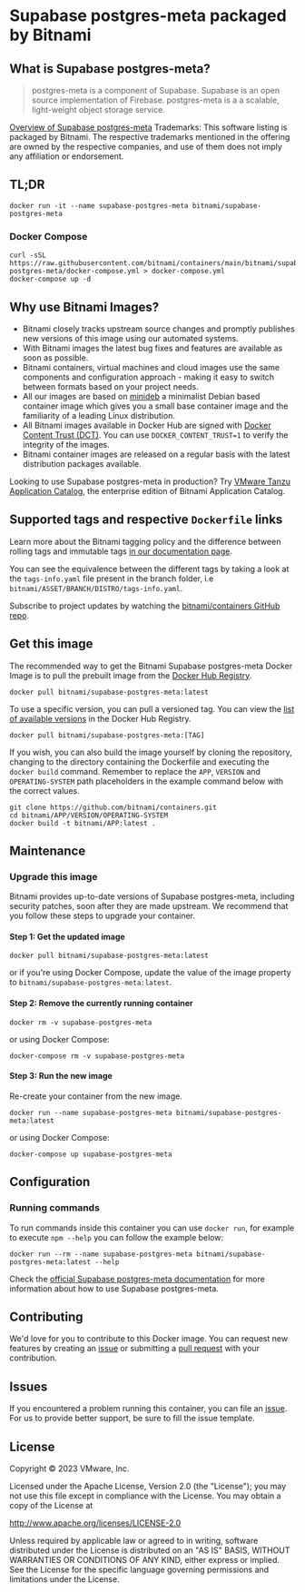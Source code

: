 # Supabase postgres-meta packaged by Bitnami

## What is Supabase postgres-meta?

> postgres-meta is a component of Supabase. Supabase is an open source implementation of Firebase. postgres-meta is a a scalable, light-weight object storage service.

[Overview of Supabase postgres-meta](https://github.com/supabase/postgres-meta)
Trademarks: This software listing is packaged by Bitnami. The respective trademarks mentioned in the offering are owned by the respective companies, and use of them does not imply any affiliation or endorsement.

## TL;DR

```console
docker run -it --name supabase-postgres-meta bitnami/supabase-postgres-meta
```

### Docker Compose

```console
curl -sSL https://raw.githubusercontent.com/bitnami/containers/main/bitnami/supabase-postgres-meta/docker-compose.yml > docker-compose.yml
docker-compose up -d
```

## Why use Bitnami Images?

* Bitnami closely tracks upstream source changes and promptly publishes new versions of this image using our automated systems.
* With Bitnami images the latest bug fixes and features are available as soon as possible.
* Bitnami containers, virtual machines and cloud images use the same components and configuration approach - making it easy to switch between formats based on your project needs.
* All our images are based on [minideb](https://github.com/bitnami/minideb) a minimalist Debian based container image which gives you a small base container image and the familiarity of a leading Linux distribution.
* All Bitnami images available in Docker Hub are signed with [Docker Content Trust (DCT)](https://docs.docker.com/engine/security/trust/content_trust/). You can use `DOCKER_CONTENT_TRUST=1` to verify the integrity of the images.
* Bitnami container images are released on a regular basis with the latest distribution packages available.

Looking to use Supabase postgres-meta in production? Try [VMware Tanzu Application Catalog](https://bitnami.com/enterprise), the enterprise edition of Bitnami Application Catalog.

## Supported tags and respective `Dockerfile` links

Learn more about the Bitnami tagging policy and the difference between rolling tags and immutable tags [in our documentation page](https://docs.bitnami.com/tutorials/understand-rolling-tags-containers/).

You can see the equivalence between the different tags by taking a look at the `tags-info.yaml` file present in the branch folder, i.e `bitnami/ASSET/BRANCH/DISTRO/tags-info.yaml`.

Subscribe to project updates by watching the [bitnami/containers GitHub repo](https://github.com/bitnami/containers).

## Get this image

The recommended way to get the Bitnami Supabase postgres-meta Docker Image is to pull the prebuilt image from the [Docker Hub Registry](https://hub.docker.com/r/bitnami/supabase-postgres-meta).

```console
docker pull bitnami/supabase-postgres-meta:latest
```

To use a specific version, you can pull a versioned tag. You can view the [list of available versions](https://hub.docker.com/r/bitnami/supabase-postgres-meta/tags/) in the Docker Hub Registry.

```console
docker pull bitnami/supabase-postgres-meta:[TAG]
```

If you wish, you can also build the image yourself by cloning the repository, changing to the directory containing the Dockerfile and executing the `docker build` command. Remember to replace the `APP`, `VERSION` and `OPERATING-SYSTEM` path placeholders in the example command below with the correct values.

```console
git clone https://github.com/bitnami/containers.git
cd bitnami/APP/VERSION/OPERATING-SYSTEM
docker build -t bitnami/APP:latest .
```

## Maintenance

### Upgrade this image

Bitnami provides up-to-date versions of Supabase postgres-meta, including security patches, soon after they are made upstream. We recommend that you follow these steps to upgrade your container.

#### Step 1: Get the updated image

```console
docker pull bitnami/supabase-postgres-meta:latest
```

or if you're using Docker Compose, update the value of the image property to `bitnami/supabase-postgres-meta:latest`.

#### Step 2: Remove the currently running container

```console
docker rm -v supabase-postgres-meta
```

or using Docker Compose:

```console
docker-compose rm -v supabase-postgres-meta
```

#### Step 3: Run the new image

Re-create your container from the new image.

```console
docker run --name supabase-postgres-meta bitnami/supabase-postgres-meta:latest
```

or using Docker Compose:

```console
docker-compose up supabase-postgres-meta
```

## Configuration

### Running commands

To run commands inside this container you can use `docker run`, for example to execute `npm --help` you can follow the example below:

```console
docker run --rm --name supabase-postgres-meta bitnami/supabase-postgres-meta:latest --help
```

Check the [official Supabase postgres-meta documentation](https://github.com/supabase/postgres-meta) for more information about how to use Supabase postgres-meta.

## Contributing

We'd love for you to contribute to this Docker image. You can request new features by creating an [issue](https://github.com/bitnami/containers/issues) or submitting a [pull request](https://github.com/bitnami/containers/pulls) with your contribution.

## Issues

If you encountered a problem running this container, you can file an [issue](https://github.com/bitnami/containers/issues/new/choose). For us to provide better support, be sure to fill the issue template.

## License

Copyright &copy; 2023 VMware, Inc.

Licensed under the Apache License, Version 2.0 (the "License");
you may not use this file except in compliance with the License.
You may obtain a copy of the License at

<http://www.apache.org/licenses/LICENSE-2.0>

Unless required by applicable law or agreed to in writing, software
distributed under the License is distributed on an "AS IS" BASIS,
WITHOUT WARRANTIES OR CONDITIONS OF ANY KIND, either express or implied.
See the License for the specific language governing permissions and
limitations under the License.
